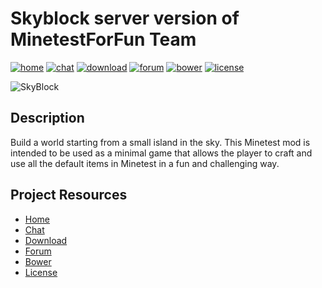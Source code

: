 Skyblock server version of MinetestForFun Team
===================

[![home](https://img.shields.io/badge/skyblock-home-blue.svg?style=flat-square)](https://cornernote.github.io/minetest-skyblock/)
[![chat](https://img.shields.io/badge/gitter-join%20chat-blue.svg?style=flat-square)](https://gitter.im/cornernote/minetest-skyblock)
[![download](https://img.shields.io/github/tag/cornernote/minetest-skyblock.svg?style=flat-square&label=release)](https://github.com/MinetestForFun/server-minetestforfun-skyblock/releases)
[![forum](https://img.shields.io/badge/minetest-mod-green.svg?style=flat-square)](https://forum.minetest.net/viewtopic.php?id=2799)
[![bower](https://img.shields.io/badge/bower-mod-green.svg?style=flat-square)](https://minetest-bower.herokuapp.com/mods/skyblock)
[![license](https://img.shields.io/badge/license-GPL3-brightgreen.svg?style=flat-square)](https://github.com/cornernote/minetest-skyblock/blob/master/LICENSE.md)


![SkyBlock](http://i.imgur.com/BJ68ysS.png)


## Description

Build a world starting from a small island in the sky. This Minetest mod is intended to be used as a minimal game that allows the player to craft and use all the default items in Minetest in a fun and challenging way.


## Project Resources

* [Home](https://cornernote.github.io/minetest-skyblock/)
* [Chat](https://gitter.im/cornernote/minetest-skyblock)
* [Download](https://github.com/cornernote/minetest-skyblock/releases)
* [Forum](https://forum.minetest.net/viewtopic.php?id=2799)
* [Bower](https://minetest-bower.herokuapp.com/mods/skyblock)
* [License](https://github.com/cornernote/minetest-skyblock/blob/master/LICENSE.md)
